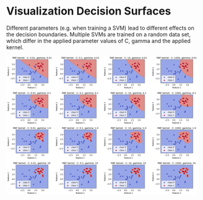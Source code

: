 # Visualization Decision Surfaces
Different parameters (e.g. when training a SVM) lead to different effects on the decision boundaries.
Multiple SVMs are trained on a random data set, which differ in the applied parameter values of C, gamma and the applied kernel.

![](./plots/support_vectors.png)
